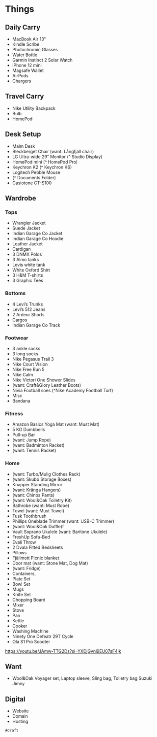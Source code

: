 # Things

## Daily Carry

- MacBook Air 13"
- Kindle Scribe
- Photochromic Glasses
- Water Bottle
- Garmin Instinct 2 Solar Watch
- iPhone 12 mini
- Magsafe Wallet
- AirPods
- Chargers

## Travel Carry

- Nike Utility Backpack
- Bulb
- HomePod

## Desk Setup

- Malm Desk
- Bleckberget Chair (want: Långfjäll chair)
- LG Ultra-wide 29” Monitor (^ Studio Display)
- HomePod mini (^ HomePod Pro)
- Keychron K2 (^ Keychron K6)
- Logitech Pebble Mouse
- (^ Documents Folder)
- Casiotone CT-S100

## Wardrobe

### Tops

- Wrangler Jacket
- Suede Jacket
- Indian Garage Co Jacket
- Indian Garage Co Hoodie
- Leather Jacket
- Cardigan
- 3 DNMX Polos
- 3 Almo tanks
- Levis white tank
- White Oxford Shirt
- 3 H&M T-shirts
- 3 Graphic Tees

### Bottoms

- 4 Levi’s Trunks
- Levi’s 512 Jeans
- 2 Ardeur Shorts
- Cargos
- Indian Garage Co Track

### Footwear

- 3 ankle socks
- 3 long socks
- Nike Pegasus Trail 3
- Nike Court Vision
- Nike Free Run 5
- Nike Calm
- Nike Victori One Shower Slides
- (want: Craft&Glory Leather Boots)
- Nivia Football soes (^Nike Academy Football Turf)
- Misc
- Bandana

### Fitness

- Amazon Basics Yoga Mat (want: Must Mat)
- 5 KG Dumbbells
- Pull-up Bar
- (want: Jump Rope)
- (want: Badminton Racket)
- (want: Tennis Racket)

### Home

- (want: Turbo/Mulig Clothes Rack)
- (want: Skubb Storage Boxes)
- Knapper Standing Mirror
- (want: Kränga Hangers)
- (want: Chinos Pants)
- (want: Wool&Oak Toiletry Kit)
- Bathrobe (want: Must Robe)
- Towel (want: Must Towel)
- Tusk Toothbrush
- Phillips Oneblade Trimmer (want: USB-C Trimmer)
- (want: Wool&Oak Duffle)f
- Vault Soprano Ukulele (want: Baritone Ukulele)
- FreshUp Sofa-Bed
- Evali Throw
- 2 Dvala Fitted Bedsheets
- Pillows
- Fjällmott Picnic blanket
- Door mat (want: Stone Mat, Dog Mat)
- (want: Fridge)
- Containers,
- Plate Set
- Bowl Set
- Mugs
- Knife Set
- Chopping Board
- Mixer
- Stove
- Pan
- Kettle
- Cooker
- Washing Machine
- Ninety One Defeatr 29T Cycle
- Ola S1 Pro Scooter

<https://youtu.be/JAmw-TTG2Ds?si=YXDjGvnl9EU07sF4jk>

## Want

- Wool&Oak Voyager set, Laptop sleeve, Sling bag, Toiletry bag
Suzuki Jimny

## Digital

- Website
- Domain
- Hosting

`#draft`

